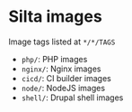 # Silta images

Image tags listed at `*/*/TAGS`

- `php/`: PHP images
- `nginx/`: Nginx images
- `cicd/`: CI builder images
- `node/`: NodeJS images
- `shell/`: Drupal shell images
